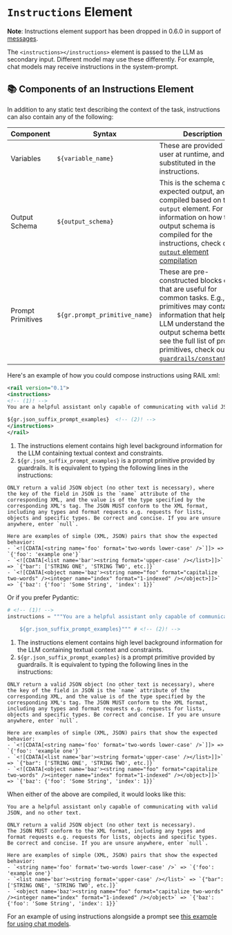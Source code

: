 # `Instructions` Element

**Note**: Instructions element support has been dropped in 0.6.0 in support of [messages](./messages).

The `<instructions></instructions>` element is passed to the LLM as secondary input. Different model may use these differently. For example, chat models may receive instructions in the system-prompt.

## 📚 Components of an Instructions Element

In addition to any static text describing the context of the task, instructions can also contain any of the following:

| Component         | Syntax                   | Description                                                                                                                                                                                                                                                                                                                             |
|-------------------|--------------------------|-----------------------------------------------------------------------------------------------------------------------------------------------------------------------------------------------------------------------------------------------------------------------------------------------------------------------------------------|
| Variables         | `${variable_name}`        | These are provided by the user at runtime, and substituted in the instructions.                                                                                                                                                                                                                                                             |
| Output Schema     | `${output_schema}`      | This is the schema of the expected output, and is compiled based on the  `output` element.  For more information on how the output schema is compiled for the instructions, check out [`output` element compilation](/docs/how_to_guides/output#-adding-compiled-output-element-to-prompt)                                                                    |
| Prompt Primitives | `${gr.prompt_primitive_name}` | These are pre-constructed blocks of text that are useful for common tasks. E.g., some primitives may contain information that helps the LLM understand the output schema better.  To see the full list of prompt primitives, check out [`guardrails/constants.xml`](https://github.com/guardrails-ai/guardrails/blob/main/guardrails/constants.xml). |


Here's an example of how you could compose instructions using RAIL xml:
```xml
<rail version="0.1">
<instructions>
<!-- (1)! -->
You are a helpful assistant only capable of communicating with valid JSON, and no other text.

${gr.json_suffix_prompt_examples}  <!-- (2)! -->
</instructions>
</rail>
```

1. The instructions element contains high level background information for the LLM containing textual context and constraints.
2. `${gr.json_suffix_prompt_examples}` is a prompt primitive provided by guardrails. It is equivalent to typing the following lines in the instructions:
````
ONLY return a valid JSON object (no other text is necessary), where the key of the field in JSON is the `name` attribute of the corresponding XML, and the value is of the type specified by the corresponding XML's tag. The JSON MUST conform to the XML format, including any types and format requests e.g. requests for lists, objects and specific types. Be correct and concise. If you are unsure anywhere, enter `null`.

Here are examples of simple (XML, JSON) pairs that show the expected behavior:
- `<![CDATA[<string name='foo' format='two-words lower-case' />`]]> => `{'foo': 'example one'}`
- `<![CDATA[<list name='bar'><string format='upper-case' /></list>]]>` => `{"bar": ['STRING ONE', 'STRING TWO', etc.]}`
- `<![CDATA[<object name='baz'><string name="foo" format="capitalize two-words" /><integer name="index" format="1-indexed" /></object>]]>` => `{'baz': {'foo': 'Some String', 'index': 1}}`
````

Or if you prefer Pydantic:
```py
# <!-- (1)! -->
instructions = """You are a helpful assistant only capable of communicating with valid JSON, and no other text.

    ${gr.json_suffix_prompt_examples}""" # <!-- (2)! -->
```


1. The instructions element contains high level background information for the LLM containing textual context and constraints.
2. `${gr.json_suffix_prompt_examples}` is a prompt primitive provided by guardrails. It is equivalent to typing the following lines in the instructions:
````
ONLY return a valid JSON object (no other text is necessary), where the key of the field in JSON is the `name` attribute of the corresponding XML, and the value is of the type specified by the corresponding XML's tag. The JSON MUST conform to the XML format, including any types and format requests e.g. requests for lists, objects and specific types. Be correct and concise. If you are unsure anywhere, enter `null`.

Here are examples of simple (XML, JSON) pairs that show the expected behavior:
- `<![CDATA[<string name='foo' format='two-words lower-case' />`]]> => `{'foo': 'example one'}`
- `<![CDATA[<list name='bar'><string format='upper-case' /></list>]]>` => `{"bar": ['STRING ONE', 'STRING TWO', etc.]}`
- `<![CDATA[<object name='baz'><string name="foo" format="capitalize two-words" /><integer name="index" format="1-indexed" /></object>]]>` => `{'baz': {'foo': 'Some String', 'index': 1}}`
````

When either of the above are compiled, it would looks like this:
```
You are a helpful assistant only capable of communicating with valid JSON, and no other text.

ONLY return a valid JSON object (no other text is necessary).
The JSON MUST conform to the XML format, including any types and format requests e.g. requests for lists, objects and specific types.
Be correct and concise. If you are unsure anywhere, enter `null`.

Here are examples of simple (XML, JSON) pairs that show the expected behavior:
- `<string name='foo' format='two-words lower-case' />` => `{'foo': 'example one'}`
- `<list name='bar'><string format='upper-case' /></list>` => `{"bar": ['STRING ONE', 'STRING TWO', etc.]}`
- `<object name='baz'><string name="foo" format="capitalize two-words" /><integer name="index" format="1-indexed" /></object>` => `{'baz': {'foo': 'Some String', 'index': 1}}`
```


For an example of using instructions alongside a prompt see [this example for using chat models](../examples/guardrails_with_chat_models.ipynb).